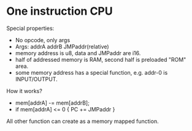# One instruction CPU

Special properties:
 * No opcode, only args
 * Args: addrA addrB JMPaddr(relative)
 * memory address is u8, data and JMPaddr are i16.
 * half of addressed memory is RAM, second half is preloaded "ROM" area. 
 * some memory address has a special function, e.g. addr-0 is INPUT/OUTPUT.

How it works?
 * mem[addrA] -= mem[addrB];
 * if mem[addrA] <= 0 { PC += JMPaddr }

All other function can create as a memory mapped function.
